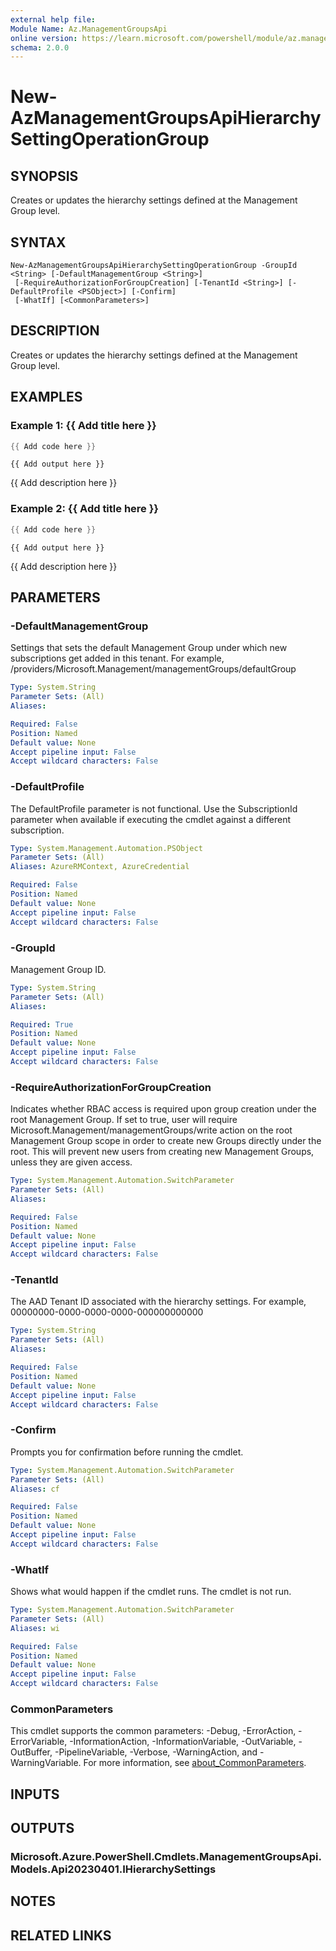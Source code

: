 ```yaml
---
external help file:
Module Name: Az.ManagementGroupsApi
online version: https://learn.microsoft.com/powershell/module/az.managementgroupsapi/new-azmanagementgroupsapihierarchysettingoperationgroup
schema: 2.0.0
---
```


# New-AzManagementGroupsApiHierarchySettingOperationGroup

## SYNOPSIS
Creates or updates the hierarchy settings defined at the Management Group level.

## SYNTAX

```
New-AzManagementGroupsApiHierarchySettingOperationGroup -GroupId <String> [-DefaultManagementGroup <String>]
 [-RequireAuthorizationForGroupCreation] [-TenantId <String>] [-DefaultProfile <PSObject>] [-Confirm]
 [-WhatIf] [<CommonParameters>]
```

## DESCRIPTION
Creates or updates the hierarchy settings defined at the Management Group level.

## EXAMPLES

### Example 1: {{ Add title here }}
```powershell
{{ Add code here }}
```

```output
{{ Add output here }}
```

{{ Add description here }}

### Example 2: {{ Add title here }}
```powershell
{{ Add code here }}
```

```output
{{ Add output here }}
```

{{ Add description here }}

## PARAMETERS

### -DefaultManagementGroup
Settings that sets the default Management Group under which new subscriptions get added in this tenant.
For example, /providers/Microsoft.Management/managementGroups/defaultGroup

```yaml
Type: System.String
Parameter Sets: (All)
Aliases:

Required: False
Position: Named
Default value: None
Accept pipeline input: False
Accept wildcard characters: False
```

### -DefaultProfile
The DefaultProfile parameter is not functional.
Use the SubscriptionId parameter when available if executing the cmdlet against a different subscription.

```yaml
Type: System.Management.Automation.PSObject
Parameter Sets: (All)
Aliases: AzureRMContext, AzureCredential

Required: False
Position: Named
Default value: None
Accept pipeline input: False
Accept wildcard characters: False
```

### -GroupId
Management Group ID.

```yaml
Type: System.String
Parameter Sets: (All)
Aliases:

Required: True
Position: Named
Default value: None
Accept pipeline input: False
Accept wildcard characters: False
```

### -RequireAuthorizationForGroupCreation
Indicates whether RBAC access is required upon group creation under the root Management Group.
If set to true, user will require Microsoft.Management/managementGroups/write action on the root Management Group scope in order to create new Groups directly under the root.
This will prevent new users from creating new Management Groups, unless they are given access.

```yaml
Type: System.Management.Automation.SwitchParameter
Parameter Sets: (All)
Aliases:

Required: False
Position: Named
Default value: None
Accept pipeline input: False
Accept wildcard characters: False
```

### -TenantId
The AAD Tenant ID associated with the hierarchy settings.
For example, 00000000-0000-0000-0000-000000000000

```yaml
Type: System.String
Parameter Sets: (All)
Aliases:

Required: False
Position: Named
Default value: None
Accept pipeline input: False
Accept wildcard characters: False
```

### -Confirm
Prompts you for confirmation before running the cmdlet.

```yaml
Type: System.Management.Automation.SwitchParameter
Parameter Sets: (All)
Aliases: cf

Required: False
Position: Named
Default value: None
Accept pipeline input: False
Accept wildcard characters: False
```

### -WhatIf
Shows what would happen if the cmdlet runs.
The cmdlet is not run.

```yaml
Type: System.Management.Automation.SwitchParameter
Parameter Sets: (All)
Aliases: wi

Required: False
Position: Named
Default value: None
Accept pipeline input: False
Accept wildcard characters: False
```

### CommonParameters
This cmdlet supports the common parameters: -Debug, -ErrorAction, -ErrorVariable, -InformationAction, -InformationVariable, -OutVariable, -OutBuffer, -PipelineVariable, -Verbose, -WarningAction, and -WarningVariable. For more information, see [about_CommonParameters](http://go.microsoft.com/fwlink/?LinkID=113216).

## INPUTS

## OUTPUTS

### Microsoft.Azure.PowerShell.Cmdlets.ManagementGroupsApi.Models.Api20230401.IHierarchySettings

## NOTES

## RELATED LINKS

